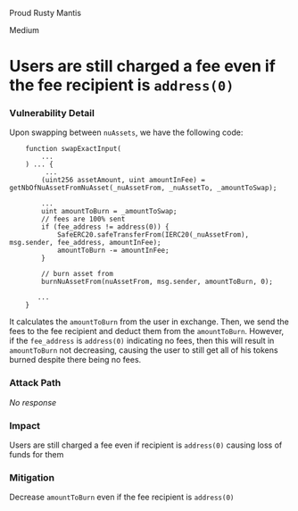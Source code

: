 Proud Rusty Mantis

Medium

# Users are still charged a fee even if the fee recipient is `address(0)`

### Vulnerability Detail

Upon swapping between `nuAssets`, we have the following code:
```solidity
    function swapExactInput(
        ...
    ) ... {
         ...
        (uint256 assetAmount, uint amountInFee) = getNbOfNuAssetFromNuAsset(_nuAssetFrom, _nuAssetTo, _amountToSwap);

        ...
        uint amountToBurn = _amountToSwap;
        // fees are 100% sent
        if (fee_address != address(0)) {
            SafeERC20.safeTransferFrom(IERC20(_nuAssetFrom), msg.sender, fee_address, amountInFee);
            amountToBurn -= amountInFee;
        }

        // burn asset from
        burnNuAssetFrom(nuAssetFrom, msg.sender, amountToBurn, 0);

       ...
    }
```
It calculates the `amountToBurn` from the user in exchange. Then, we send the fees to the fee recipient and deduct them from the `amountToBurn`. However, if the `fee_address` is `address(0)` indicating no fees, then this will result in `amountToBurn` not decreasing, causing the user to still get all of his tokens burned despite there being no fees.
### Attack Path

_No response_

### Impact

Users are still charged a fee even if recipient is `address(0)` causing loss of funds for them
### Mitigation

Decrease `amountToBurn` even if the fee recipient is `address(0)`